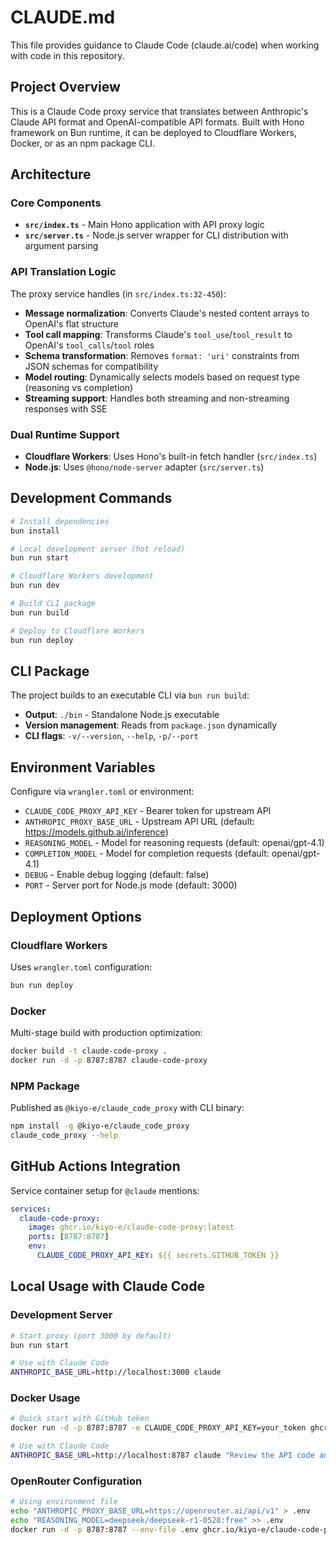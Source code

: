 # CLAUDE.md

This file provides guidance to Claude Code (claude.ai/code) when working with code in this repository.

## Project Overview

This is a Claude Code proxy service that translates between Anthropic's Claude API format and OpenAI-compatible API formats. Built with Hono framework on Bun runtime, it can be deployed to Cloudflare Workers, Docker, or as an npm package CLI.

## Architecture

### Core Components
- **`src/index.ts`** - Main Hono application with API proxy logic
- **`src/server.ts`** - Node.js server wrapper for CLI distribution with argument parsing

### API Translation Logic
The proxy service handles (in `src/index.ts:32-450`):
- **Message normalization**: Converts Claude's nested content arrays to OpenAI's flat structure
- **Tool call mapping**: Transforms Claude's `tool_use`/`tool_result` to OpenAI's `tool_calls`/`tool` roles
- **Schema transformation**: Removes `format: 'uri'` constraints from JSON schemas for compatibility
- **Model routing**: Dynamically selects models based on request type (reasoning vs completion)
- **Streaming support**: Handles both streaming and non-streaming responses with SSE

### Dual Runtime Support
- **Cloudflare Workers**: Uses Hono's built-in fetch handler (`src/index.ts`)
- **Node.js**: Uses `@hono/node-server` adapter (`src/server.ts`)

## Development Commands

```bash
# Install dependencies
bun install

# Local development server (hot reload)
bun run start

# Cloudflare Workers development
bun run dev

# Build CLI package
bun run build

# Deploy to Cloudflare Workers
bun run deploy
```

## CLI Package

The project builds to an executable CLI via `bun run build`:
- **Output**: `./bin` - Standalone Node.js executable
- **Version management**: Reads from `package.json` dynamically
- **CLI flags**: `-v/--version`, `--help`, `-p/--port`

## Environment Variables

Configure via `wrangler.toml` or environment:
- `CLAUDE_CODE_PROXY_API_KEY` - Bearer token for upstream API
- `ANTHROPIC_PROXY_BASE_URL` - Upstream API URL (default: https://models.github.ai/inference)
- `REASONING_MODEL` - Model for reasoning requests (default: openai/gpt-4.1)
- `COMPLETION_MODEL` - Model for completion requests (default: openai/gpt-4.1)
- `DEBUG` - Enable debug logging (default: false)
- `PORT` - Server port for Node.js mode (default: 3000)

## Deployment Options

### Cloudflare Workers
Uses `wrangler.toml` configuration:
```bash
bun run deploy
```

### Docker
Multi-stage build with production optimization:
```bash
docker build -t claude-code-proxy .
docker run -d -p 8787:8787 claude-code-proxy
```

### NPM Package
Published as `@kiyo-e/claude_code_proxy` with CLI binary:
```bash
npm install -g @kiyo-e/claude_code_proxy
claude_code_proxy --help
```

## GitHub Actions Integration

Service container setup for `@claude` mentions:
```yaml
services:
  claude-code-proxy:
    image: ghcr.io/kiyo-e/claude-code-proxy:latest
    ports: [8787:8787]
    env:
      CLAUDE_CODE_PROXY_API_KEY: ${{ secrets.GITHUB_TOKEN }}
```

## Local Usage with Claude Code

### Development Server
```bash
# Start proxy (port 3000 by default)
bun run start

# Use with Claude Code
ANTHROPIC_BASE_URL=http://localhost:3000 claude
```

### Docker Usage
```bash
# Quick start with GitHub token
docker run -d -p 8787:8787 -e CLAUDE_CODE_PROXY_API_KEY=your_token ghcr.io/kiyo-e/claude-code-proxy:latest

# Use with Claude Code
ANTHROPIC_BASE_URL=http://localhost:8787 claude "Review the API code and suggest improvements"
```

### OpenRouter Configuration
```bash
# Using environment file
echo "ANTHROPIC_PROXY_BASE_URL=https://openrouter.ai/api/v1" > .env
echo "REASONING_MODEL=deepseek/deepseek-r1-0528:free" >> .env
docker run -d -p 8787:8787 --env-file .env ghcr.io/kiyo-e/claude-code-proxy:latest
```